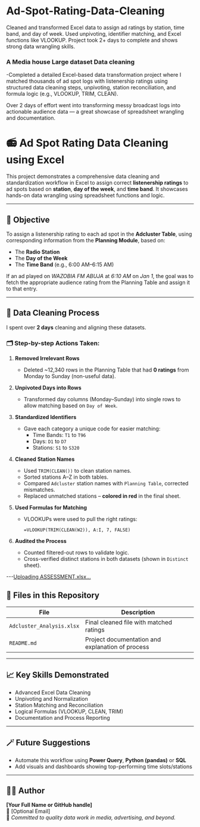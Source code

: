 # Ad-Spot-Rating-Data-Cleaning
Cleaned and transformed Excel data to assign ad ratings by station, time band, and day of week. Used unpivoting, identifier matching, and Excel functions like VLOOKUP. Project took 2+ days to complete and shows strong data wrangling skills.
### A Media house Large dataset Data cleaning
-Completed a detailed Excel-based data transformation project where I matched thousands of ad spot logs with listenership ratings using structured data cleaning steps, unpivoting, station reconciliation, and formula logic (e.g., VLOOKUP, TRIM, CLEAN).

Over 2 days of effort went into transforming messy broadcast logs into actionable audience data — a great showcase of spreadsheet wrangling and documentation.
# 📻 Ad Spot Rating Data Cleaning using Excel

This project demonstrates a comprehensive data cleaning and standardization workflow in Excel to assign correct **listenership ratings** to ad spots based on **station**, **day of the week**, and **time band**. It showcases hands-on data wrangling using spreadsheet functions and logic.

---

## 🎯 Objective

To assign a listenership rating to each ad spot in the **Adcluster Table**, using corresponding information from the **Planning Module**, based on:
- The **Radio Station**
- The **Day of the Week**
- The **Time Band** (e.g., 6:00 AM–6:15 AM)

If an ad played on *WAZOBIA FM ABUJA* at *6:10 AM* on *Jan 1*, the goal was to fetch the appropriate audience rating from the Planning Table and assign it to that entry.

---

## 🔧 Data Cleaning Process

I spent over **2 days** cleaning and aligning these datasets.

### 🗂️ Step-by-step Actions Taken:

1. **Removed Irrelevant Rows**  
   - Deleted ~12,340 rows in the Planning Table that had **0 ratings** from Monday to Sunday (non-useful data).

2. **Unpivoted Days into Rows**  
   - Transformed day columns (Monday–Sunday) into single rows to allow matching based on `Day of Week`.

3. **Standardized Identifiers**  
   - Gave each category a unique code for easier matching:
     - Time Bands: `T1` to `T96`
     - Days: `D1` to `D7`
     - Stations: `S1` to `S320`

4. **Cleaned Station Names**  
   - Used `TRIM(CLEAN())` to clean station names.
   - Sorted stations A–Z in both tables.
   - Compared `Adcluster` station names with `Planning Table`, corrected mismatches.
   - Replaced unmatched stations – **colored in red** in the final sheet.

5. **Used Formulas for Matching**
   - VLOOKUPs were used to pull the right ratings:
     ```excel
     =VLOOKUP(TRIM(CLEAN(W2)), A:I, 7, FALSE)
     ```

6. **Audited the Process**
   - Counted filtered-out rows to validate logic.
   - Cross-verified distinct stations in both datasets (shown in `Distinct` sheet).

---[Uploading ASSESSMENT.xlsx…]()


## 📂 Files in this Repository

| File | Description |
|------|-------------|
| `Adcluster_Analysis.xlsx` | Final cleaned file with matched ratings |
| `README.md` | Project documentation and explanation of process |

---

## 📈 Key Skills Demonstrated

- Advanced Excel Data Cleaning  
- Unpivoting and Normalization  
- Station Matching and Reconciliation  
- Logical Formulas (VLOOKUP, CLEAN, TRIM)  
- Documentation and Process Reporting  

---

## 🪄 Future Suggestions

- Automate this workflow using **Power Query**, **Python (pandas)** or **SQL**
- Add visuals and dashboards showing top-performing time slots/stations

---

## 👩‍💻 Author

**[Your Full Name or GitHub handle]**  
📧 [Optional Email]  
📌 *Committed to quality data work in media, advertising, and beyond.*
